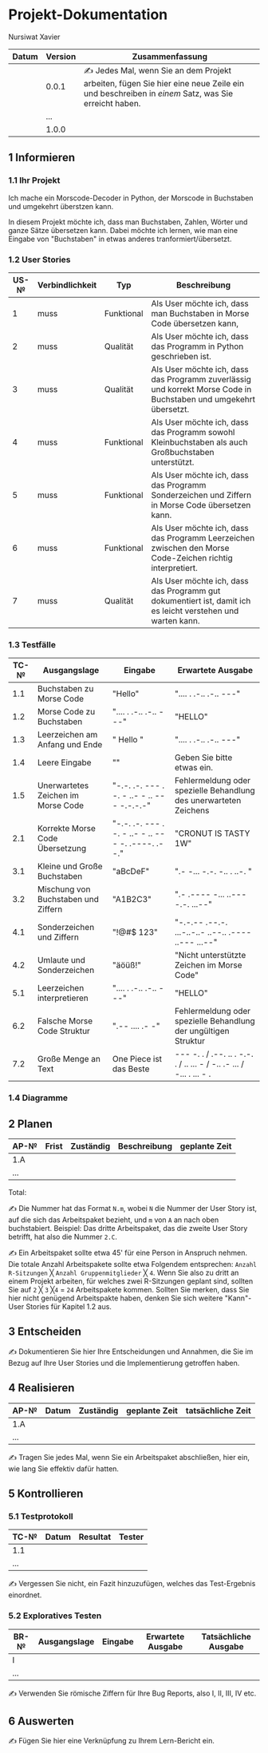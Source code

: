 # Projekt-Dokumentation


Nursiwat Xavier

| Datum | Version | Zusammenfassung                                              |
| ----- | ------- | ------------------------------------------------------------ |
|       | 0.0.1   | ✍️ Jedes Mal, wenn Sie an dem Projekt arbeiten, fügen Sie hier eine neue Zeile ein und beschreiben in *einem* Satz, was Sie erreicht haben. |
|       | ...     |                                                              |
|       | 1.0.0   |                                                              |

## 1 Informieren

### 1.1 Ihr Projekt

Ich mache ein Morscode-Decoder in Python, der Morscode in Buchstaben und umgekehrt überstzen kann.

In diesem Projekt möchte ich, dass man Buchstaben, Zahlen, Wörter und ganze Sätze übersetzen kann. Dabei möchte ich lernen, wie man eine Eingabe von "Buchstaben" in etwas anderes tranformiert/übersetzt.

### 1.2 User Stories

| US-№ | Verbindlichkeit | Typ  | Beschreibung                       |
| ---- | --------------- | ---- | ---------------------------------- |
| 1    | muss            |Funktional      | Als User möchte ich, dass man Buchstaben in Morse Code übersetzen kann,|
| 2  | muss                | Qualität    | Als User möchte ich, dass das Programm in Python geschrieben ist.|
| 3  |  muss               | Qualität     | Als User möchte ich, dass das Programm zuverlässig und korrekt Morse Code in Buchstaben und umgekehrt übersetzt.|
| 4  |  muss               |Funktional      |Als User möchte ich, dass das Programm sowohl Kleinbuchstaben als auch Großbuchstaben unterstützt.|
| 5  |  muss               | Funktional     | Als User möchte ich, dass das Programm Sonderzeichen und Ziffern in Morse Code übersetzen kann. |
| 6  |  muss               | Funktional      | Als User möchte ich, dass das Programm Leerzeichen zwischen den Morse Code-Zeichen richtig interpretiert. |
| 7  |  muss               | Qualität     | 	Als User möchte ich, dass das Programm gut dokumentiert ist, damit ich es leicht verstehen und warten kann.|


### 1.3 Testfälle

| TC-№ | Ausgangslage | Eingabe | Erwartete Ausgabe |
| --- | --- | --- | --- |
| 1.1 | Buchstaben zu Morse Code | "Hello" | ".... . .-.. .-.. ---" |
| 1.2 | Morse Code zu Buchstaben | ".... . .-.. .-.. ---" | "HELLO" |
| 1.3 | Leerzeichen am Anfang und Ende | " Hello " | ".... . .-.. .-.. ---" |
| 1.4 | Leere Eingabe | "" | Geben Sie bitte etwas ein. |
| 1.5 | Unerwartetes Zeichen im Morse Code | "-.-. .-. --- . -. - ..- - .. --- -.-.-.-" | Fehlermeldung oder spezielle Behandlung des unerwarteten Zeichens |
| 2.1 | Korrekte Morse Code Übersetzung | "-.-. .-. --- . -. - ..- - .. --- -. .----. .--." | "CRONUT IS TASTY 1W" |
| 3.1 | Kleine und Große Buchstaben | "aBcDeF" | ".- -... -.-. -.. . ..-. " |
| 3.2 | Mischung von Buchstaben und Ziffern | "A1B2C3" | ".- .---- -... ..--- -.-. ...--" |
| 4.1 | Sonderzeichen und Ziffern | "!@#$ 123" | "-.-.-- .--.-. ...-..-..- ..--.. .---- ..--- ...--" |
| 4.2 | Umlaute und Sonderzeichen | "äöüß!" | "Nicht unterstützte Zeichen im Morse Code"|
| 5.1 | Leerzeichen interpretieren | ".... . .-.. .-.. ---" | "HELLO"|
| 6.2 | Falsche Morse Code Struktur | ".-- .... .- -" | Fehlermeldung oder spezielle Behandlung der ungültigen Struktur |
| 7.2 | Große Menge an Text |One Piece ist das Beste| --- -. . / .--. .. . -.-. . / .. ... - / -.. .- ... / -... . ... - .|


### 1.4 Diagramme



## 2 Planen

| AP-№ | Frist | Zuständig | Beschreibung | geplante Zeit |
| ---- | ----- | --------- | ------------ | ------------- |
| 1.A  |       |           |              |               |
| ...  |       |           |              |               |

Total: 

✍️ Die Nummer hat das Format `N.m`, wobei `N` die Nummer der User Story ist, auf die sich das Arbeitspaket bezieht, und `m` von `A` an nach oben buchstabiert. Beispiel: Das dritte Arbeitspaket, das die zweite User Story betrifft, hat also die Nummer `2.C`.

✍️ Ein Arbeitspaket sollte etwa 45' für eine Person in Anspruch nehmen. Die totale Anzahl Arbeitspakete sollte etwa Folgendem entsprechen: `Anzahl R-Sitzungen` ╳ `Anzahl Gruppenmitglieder` ╳ `4`. Wenn Sie also zu dritt an einem Projekt arbeiten, für welches zwei R-Sitzungen geplant sind, sollten Sie auf `2` ╳ `3` ╳`4` = `24` Arbeitspakete kommen. Sollten Sie merken, dass Sie hier nicht genügend Arbeitspakte haben, denken Sie sich weitere "Kann"-User Stories für Kapitel 1.2 aus.

## 3 Entscheiden

✍️ Dokumentieren Sie hier Ihre Entscheidungen und Annahmen, die Sie im Bezug auf Ihre User Stories und die Implementierung getroffen haben.

## 4 Realisieren

| AP-№ | Datum | Zuständig | geplante Zeit | tatsächliche Zeit |
| ---- | ----- | --------- | ------------- | ----------------- |
| 1.A  |       |           |               |                   |
| ...  |       |           |               |                   |

✍️ Tragen Sie jedes Mal, wenn Sie ein Arbeitspaket abschließen, hier ein, wie lang Sie effektiv dafür hatten.

## 5 Kontrollieren

### 5.1 Testprotokoll

| TC-№ | Datum | Resultat | Tester |
| ---- | ----- | -------- | ------ |
| 1.1  |       |          |        |
| ...  |       |          |        |

✍️ Vergessen Sie nicht, ein Fazit hinzuzufügen, welches das Test-Ergebnis einordnet.

### 5.2 Exploratives Testen

| BR-№ | Ausgangslage | Eingabe | Erwartete Ausgabe | Tatsächliche Ausgabe |
| ---- | ------------ | ------- | ----------------- | -------------------- |
| I    |              |         |                   |                      |
| ...  |              |         |                   |                      |

✍️ Verwenden Sie römische Ziffern für Ihre Bug Reports, also I, II, III, IV etc.

## 6 Auswerten

✍️ Fügen Sie hier eine Verknüpfung zu Ihrem Lern-Bericht ein.
